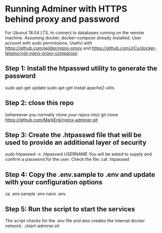 # Running Adminer with HTTPS behind proxy and password
For Ubunut 18.04 LTS, to connect to databases running on the remote machine.
Assuming docker, docker-compose already installed.
User account with sudo permissions. Useful with 
https://github.com/jwilder/nginx-proxy
and https://github.com/JrCs/docker-letsencrypt-nginx-proxy-companion

## Step 1: Install the htpasswd utility to generate the password
sudo apt-get update
sudo apt-get install apache2-utils

## Step 2: close this repo
(whereever you normally clone your repos into)
git clone https://github.com/MarkErik/nginx-adminer.git

## Step 3: Create the .htpasswd file that will be used to provide an additional layer of security
sudo htpasswd -c .htpasswd USERNAME
You will be asked to supply and confirm a password for the user.
Check the file:
cat .htpasswd

## Step 4: Copy the .env.sample to .env and update with your configuration options
cp .env.sample .env
nano .env

## Step 5: Run the script to start the services
The script checks for the .env file and also creates the internal docker network.
./start-adminer.sh